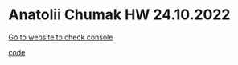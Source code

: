 # Anatolii Chumak HW 24.10.2022

[Go to website to check console](https://tolik4umak.github.io/TEL_RAN_PROF/FE/HW/10_OKT/06__HW__24.10.2022/index.html)

[code](https://github.com/Tolik4umak/TEL_RAN_PROF/blob/main/FE/HW/10_OKT/07__HW__24.10.2022/script.js)
